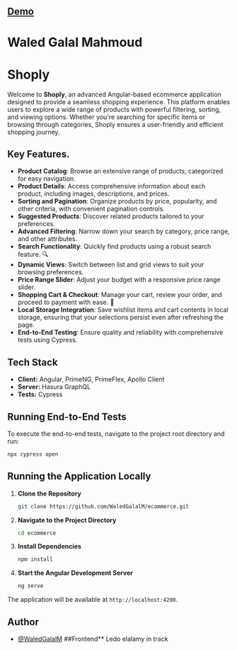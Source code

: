## [Demo](https://ecommerce-app-angular.netlify.app/)
# Waled Galal Mahmoud
# Shoply

Welcome to **Shoply**, an advanced Angular-based ecommerce application designed to provide a seamless shopping experience. This platform enables users to explore a wide range of products with powerful filtering, sorting, and viewing options. Whether you're searching for specific items or browsing through categories, Shoply ensures a user-friendly and efficient shopping journey.

## Key Features.

- **Product Catalog**: Browse an extensive range of products, categorized for easy navigation.
- **Product Details**: Access comprehensive information about each product, including images, descriptions, and prices.
- **Sorting and Pagination**: Organize products by price, popularity, and other criteria, with convenient pagination controls.
- **Suggested Products**: Discover related products tailored to your preferences.
- **Advanced Filtering**: Narrow down your search by category, price range, and other attributes.
- **Search Functionality**: Quickly find products using a robust search feature. 🔍
- **Dynamic Views**: Switch between list and grid views to suit your browsing preferences.
- **Price Range Slider**: Adjust your budget with a responsive price range slider.
- **Shopping Cart & Checkout**: Manage your cart, review your order, and proceed to payment with ease. 🛒
- **Local Storage Integration**: Save wishlist items and cart contents in local storage, ensuring that your selections persist even after refreshing the page.
- **End-to-End Testing**: Ensure quality and reliability with comprehensive tests using Cypress.

## Tech Stack

- **Client:** Angular, PrimeNG, PrimeFlex, Apollo Client
- **Server:** Hasura GraphQL
- **Tests:** Cypress

## Running End-to-End Tests

To execute the end-to-end tests, navigate to the project root directory and run:

```bash
npx cypress open
```

## Running the Application Locally

1. **Clone the Repository**

   ```bash
   git clone https://github.com/WaledGalalM/ecommerce.git
   ```

2. **Navigate to the Project Directory**

   ```bash
   cd ecommerce
   ```

3. **Install Dependencies**

   ```bash
   npm install
   ```

4. **Start the Angular Development Server**

   ```bash
   ng serve
   ```
 The application will be available at `http://localhost:4200`.

## Author

- [@WaledGalalM](https://github.com/WaledGalalM)
##Frontend** Ledo elalamy in track
